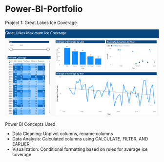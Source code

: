 # Power-BI-Portfolio

Project 1: Great Lakes Ice Coverage

![](https://github.com/jason-paulose/Power-BI-Portfolio/blob/main/Great%20Lakes%20Ice%20Coverage%20-%20Power%20BI%20Desktop.png)

Power BI Concepts Used
- Data Cleaning: Unpivot columns, rename columns
- Data Analysis: Calculated columns using CALCULATE, FILTER, AND EARLIER
- Visualization: Conditional formatting based on rules for average ice coverage
